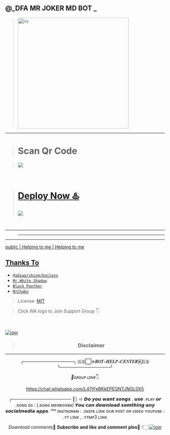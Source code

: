 ## @_DFA MR JOKER MD BOT _


> <img src="https://i.imgur.com/rN6vG0V.jpeg" alt="nz" width="350"/>
</p>


----


> <b><h1>Scan Qr Code</b></h1>
 

> <a href="https://replit.com/@virusfucker/Jessi-Bot-Multi-Device-Qr?v=1outputonly=1&lite=1#index.js"><img src="/PicsArt_22-04-16_22-52-38-348.png">
<br>



> <b><h1>Deploy Now ♨️</b></h1>
   <a href="https://heroku.com/deploy"><img src="/PicsArt_22-04-15_12-59-28-786.png">
<br>

----

>----
----


   public | Helping to me | Helping to me



## Thanks To
* [`@adiwajshing/baileys`](https://github.com/adiwajshing/baileys)
* [`Mr.White Shadow`](https://github.com/whiteshadowofficial)
* [`Black Panther`](github.com/blackpantherofc)
* [`MrChaby`](github.com/MrChaby)





> License: [MIT](https://github.com/whiteshadowofficial/LICENSE)

> Click WA logo to Join Support Group 👇
<br>

  [![join](https://github.com/Alien-alfa/PublicBot/blob/main/wlogo.svg.png)](https://chat.whatsapp.com/GwG8iuZnZ0S3BAPieTEkhL)

  <div align="center">


> ### Disclaimer
----

╭────────────────╮
   🇬🇧⃞⎈𝑩𝑶𝑻⋆𝑯𝑬𝑳𝑷⋆𝑪𝑬𝑵𝑻𝑬𝑹⎈⃞🇬🇧
╰────────────────╯

*🍒ɢʀᴏᴜᴩ ʟɪɴᴋ*👇
 
https://chat.whatsapp.com/L47tFeBKkEPEQNTJNGL0X5

╭───────────────────
┃│ ➪ 𝘿𝙤 𝙮𝙤𝙪 𝙬𝙖𝙣𝙩 𝙨𝙤𝙣𝙜𝙨 . 𝙪𝙨𝙚 .ᴘʟᴀʏ 𝙤𝙧 .sᴏɴɢ
                ᴇɢ : (.sᴏɴɢ ᴍᴇʜʙᴏᴏʙᴀ)
𝙔𝙤𝙪 𝙘𝙖𝙣 𝙙𝙤𝙬𝙣𝙡𝙤𝙖𝙙 𝙨𝙤𝙢𝙩𝙝𝙞𝙣𝙜 𝙖𝙣𝙮 𝙨𝙤𝙘𝙞𝙖𝙡𝙢𝙚𝙙𝙞𝙖 𝙖𝙥𝙥𝙨.
           ˡⁱᵏᵉ ɪɴsᴛᴀɢʀᴀᴍ : .ɪɴsᴛᴀ ʟɪɴᴋ ᴏᴜʀ ᴘᴏsᴛ ᴏʀ ᴠɪᴅᴇᴏ
                 ʏᴏᴜᴛᴜʙᴇ : .ʏᴛ ʟɪɴᴋ , .ʏᴛᴍᴘ3 ʟɪɴᴋ

*Download comments*💬
𝐒𝐮𝐛𝐬𝐜𝐫𝐢𝐛𝐞 𝐚𝐧𝐝 𝐥𝐢𝐤𝐞 𝐚𝐧𝐝 𝐜𝐨𝐦𝐦𝐞𝐧𝐭 𝐩𝐥𝐞𝐬🙏
                   👇🏻
[![join](https://github.com/Alien-alfa/PublicBot/blob/main/wlogo.svg.png)](https://youtu.be/azrf-Y4XuWU)
